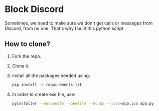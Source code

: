 # Block Discord

Sometimes, we need to make sure we don't get calls or messages from Discord, from no one. That's why I built this python script.

## How to clone?

1. Fork the repo.
1. Clone it.
1. Install all the packages needed using:

   ```bash
   pip install -r requirements.txt
   ```

1. In order to create exe file, use:

   ```bash
   pyinstaller --noconsole --onefile --noupx --icon=app.ico app.py
   ```
